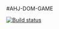 #AHJ-DOM-GAME

[![Build status](https://ci.appveyor.com/api/projects/status/wkqtjv04nnj0m4w6?svg=true)](https://ci.appveyor.com/project/Tatiana0325/ahj-dom-game)
